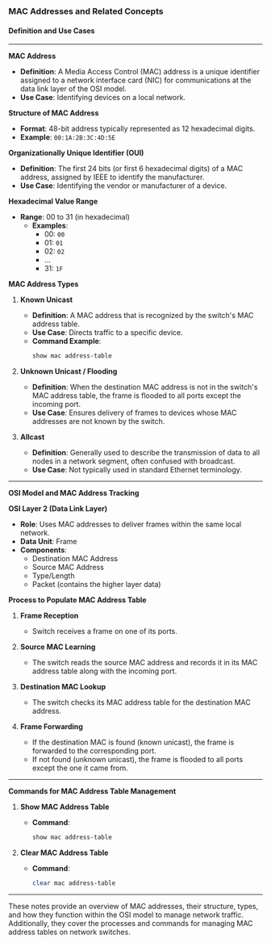 
### MAC Addresses and Related Concepts

#### Definition and Use Cases

---

**MAC Address**

- **Definition**: A Media Access Control (MAC) address is a unique identifier assigned to a network interface card (NIC) for communications at the data link layer of the OSI model.
- **Use Case**: Identifying devices on a local network.

**Structure of MAC Address**

- **Format**: 48-bit address typically represented as 12 hexadecimal digits.
- **Example**: `00:1A:2B:3C:4D:5E`

**Organizationally Unique Identifier (OUI)**

- **Definition**: The first 24 bits (or first 6 hexadecimal digits) of a MAC address, assigned by IEEE to identify the manufacturer.
- **Use Case**: Identifying the vendor or manufacturer of a device.

**Hexadecimal Value Range**

- **Range**: 00 to 31 (in hexadecimal)
  - **Examples**:
    - 00: `00`
    - 01: `01`
    - 02: `02`
    - ...
    - 31: `1F`

**MAC Address Types**

1. **Known Unicast**
   - **Definition**: A MAC address that is recognized by the switch's MAC address table.
   - **Use Case**: Directs traffic to a specific device.
   - **Command Example**:
     ```bash
     show mac address-table
     ```

2. **Unknown Unicast / Flooding**
   - **Definition**: When the destination MAC address is not in the switch's MAC address table, the frame is flooded to all ports except the incoming port.
   - **Use Case**: Ensures delivery of frames to devices whose MAC addresses are not known by the switch.

3. **Allcast**
   - **Definition**: Generally used to describe the transmission of data to all nodes in a network segment, often confused with broadcast.
   - **Use Case**: Not typically used in standard Ethernet terminology.

---

**OSI Model and MAC Address Tracking**

**OSI Layer 2 (Data Link Layer)**
- **Role**: Uses MAC addresses to deliver frames within the same local network.
- **Data Unit**: Frame
- **Components**:
  - Destination MAC Address
  - Source MAC Address
  - Type/Length
  - Packet (contains the higher layer data)

**Process to Populate MAC Address Table**
1. **Frame Reception**
   - Switch receives a frame on one of its ports.
   
2. **Source MAC Learning**
   - The switch reads the source MAC address and records it in its MAC address table along with the incoming port.

3. **Destination MAC Lookup**
   - The switch checks its MAC address table for the destination MAC address.

4. **Frame Forwarding**
   - If the destination MAC is found (known unicast), the frame is forwarded to the corresponding port.
   - If not found (unknown unicast), the frame is flooded to all ports except the one it came from.

---

**Commands for MAC Address Table Management**

1. **Show MAC Address Table**
   - **Command**:
     ```bash
     show mac address-table
     ```

2. **Clear MAC Address Table**
   - **Command**:
     ```bash
     clear mac address-table
     ```

---

These notes provide an overview of MAC addresses, their structure, types, and how they function within the OSI model to manage network traffic. Additionally, they cover the processes and commands for managing MAC address tables on network switches.